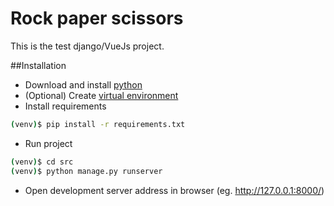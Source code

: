 # Rock paper scissors
This is the test django/VueJs project.

##Installation

- Download and install [python](https://www.python.org/downloads/)  
- (Optional) Create [virtual environment](https://docs.python.org/3/tutorial/venv.html) 
- Install requirements
```bash
(venv)$ pip install -r requirements.txt
```
- Run project
```bash
(venv)$ cd src
(venv)$ python manage.py runserver
```

- Open development server address in browser (eg. http://127.0.0.1:8000/)